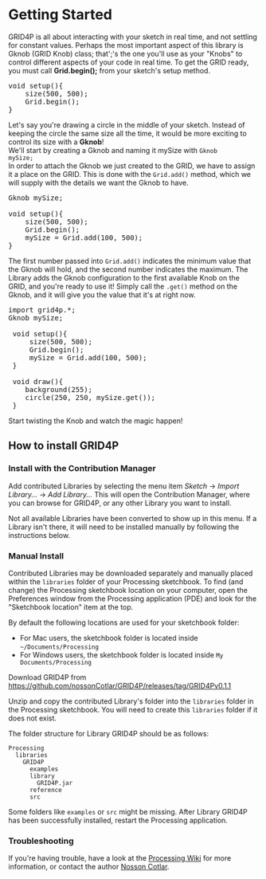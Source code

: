 # Getting Started
GRID4P is all about interacting with your sketch in real time, and not settling for constant values. 
Perhaps the most important aspect of this library is Gknob (GRID Knob) class; that';'s the one you'll use as your "Knobs" to control different aspects of your code in real time. 
To get the GRID ready, you must call <b>Grid.begin();</b> from your sketch's setup method. 
<pre>void setup(){
    size(500, 500);
    Grid.begin();
}</pre>
Let's say you're drawing a circle in the middle of your sketch. 
Instead of keeping the circle the same size all the time, it would be more exciting to control its size with a <b>Gknob</b>!<br>
We'll start by creating a Gknob and naming it mySize with <code>Gknob mySize;</code><br>
In order to attach the Gknob we just created to the GRID, we have to assign it a place on the GRID. 
This is done with the <code>Grid.add()</code> method, which we will supply with the details we want the Gknob to have. 
<pre>Gknob mySize;

void setup(){
    size(500, 500);
    Grid.begin();
    mySize = Grid.add(100, 500);
}</pre>
The first number passed into <code>Grid.add()</code> indicates the minimum value that the Gknob will hold, and 
the second number indicates the maximum. The Library adds the Gknob configuration to the first available Knob on the GRID, 
and you're ready to use it! Simply call the <code>.get()</code> method on the Gknob, and it will give you the value 
that it's at right now. 
<pre>import grid4p.*;
Gknob mySize;
     
 void setup(){
     size(500, 500);
     Grid.begin();
     mySize = Grid.add(100, 500);
 }
 
 void draw(){
    background(255);
    circle(250, 250, mySize.get());
 }</pre>
 Start twisting the Knob and watch the magic happen!

## How to install GRID4P

### Install with the Contribution Manager

Add contributed Libraries by selecting the menu item _Sketch_ → _Import Library..._ → _Add Library..._ This will open the Contribution Manager, where you can browse for GRID4P, or any other Library you want to install.

Not all available Libraries have been converted to show up in this menu. If a Library isn't there, it will need to be installed manually by following the instructions below.

### Manual Install

Contributed Libraries may be downloaded separately and manually placed within the `libraries` folder of your Processing sketchbook. To find (and change) the Processing sketchbook location on your computer, open the Preferences window from the Processing application (PDE) and look for the "Sketchbook location" item at the top.

By default the following locations are used for your sketchbook folder: 
  * For Mac users, the sketchbook folder is located inside `~/Documents/Processing` 
  * For Windows users, the sketchbook folder is located inside `My Documents/Processing`

Download GRID4P from https://github.com/nossonCotlar/GRID4P/releases/tag/GRID4Pv0.1.1

Unzip and copy the contributed Library's folder into the `libraries` folder in the Processing sketchbook. You will need to create this `libraries` folder if it does not exist.

The folder structure for Library GRID4P should be as follows:

```
Processing
  libraries
    GRID4P
      examples
      library
        GRID4P.jar
      reference
      src
```
             
Some folders like `examples` or `src` might be missing. After Library GRID4P has been successfully installed, restart the Processing application.

### Troubleshooting

If you're having trouble, have a look at the [Processing Wiki](https://github.com/processing/processing/wiki/How-to-Install-a-Contributed-Library) for more information, or contact the author [Nosson Cotlar](https://rood.systems).
